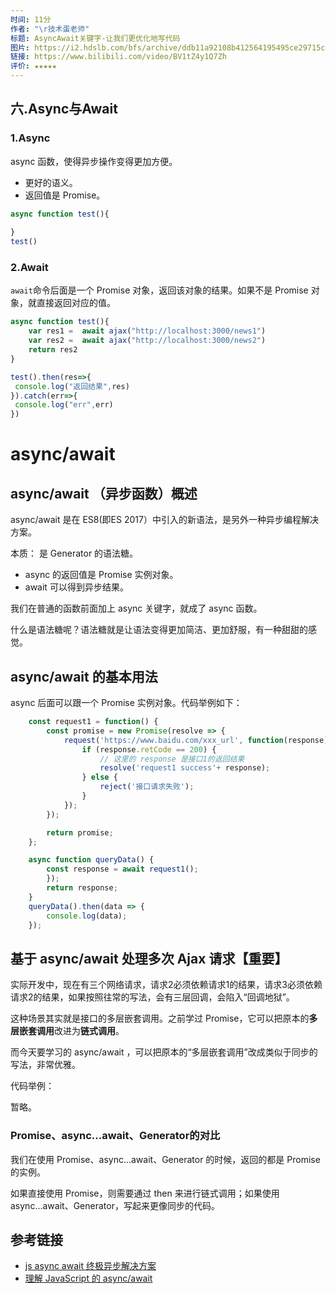 ```yaml
---
时间: 11分
作者: "\r技术蛋老师"
标题: AsyncAwait关键字-让我们更优化地写代码
图片: https://i2.hdslb.com/bfs/archive/ddb11a92108b412564195495ce29715cc6f48891.jpg@480w_300h_1c_!web-space-channel-video.webp
链接: https://www.bilibili.com/video/BV1tZ4y1Q7Zh
评价: ★★★★★
---
```





## 六.Async与Await

### 1.Async

async 函数，使得异步操作变得更加方便。

- 更好的语义。
- 返回值是 Promise。

```javascript
async function test(){
 
}
test()
```

### 2.Await

`await`命令后面是一个 Promise 对象，返回该对象的结果。如果不是 Promise 对象，就直接返回对应的值。

```javascript
async function test(){
    var res1 =  await ajax("http://localhost:3000/news1")
    var res2 =  await ajax("http://localhost:3000/news2")
    return res2
}

test().then(res=>{
 console.log("返回结果",res)
}).catch(err=>{
 console.log("err",err)
})
```


# async/await

## async/await （异步函数）概述

async/await 是在 ES8(即ES 2017）中引入的新语法，是另外一种异步编程解决方案。

本质： 是 Generator 的语法糖。

- async 的返回值是 Promise 实例对象。
- await 可以得到异步结果。

我们在普通的函数前面加上 async 关键字，就成了 async 函数。

什么是语法糖呢？语法糖就是让语法变得更加简洁、更加舒服，有一种甜甜的感觉。

## async/await 的基本用法

async 后面可以跟一个 Promise 实例对象。代码举例如下：

```javascript
    const request1 = function() {
        const promise = new Promise(resolve => {
            request('https://www.baidu.com/xxx_url', function(response) {
                if (response.retCode == 200) {
                    // 这里的 response 是接口1的返回结果
                    resolve('request1 success'+ response);
                } else {
                    reject('接口请求失败');
                }
            });
        });

        return promise;
    };

    async function queryData() {
        const response = await request1();
        });
        return response;
    }
    queryData().then(data => {
        console.log(data);
    });
```

## 基于 async/await 处理多次 Ajax 请求【重要】

实际开发中，现在有三个网络请求，请求2必须依赖请求1的结果，请求3必须依赖请求2的结果，如果按照往常的写法，会有三层回调，会陷入“回调地狱”。

这种场景其实就是接口的多层嵌套调用。之前学过 Promise，它可以把原本的**多层嵌套调用**改进为**链式调用**。

而今天要学习的 async/await ，可以把原本的“多层嵌套调用”改成类似于同步的写法，非常优雅。

代码举例：

暂略。

### Promise、async...await、Generator的对比

我们在使用 Promise、async...await、Generator 的时候，返回的都是 Promise 的实例。

如果直接使用 Promise，则需要通过 then 来进行链式调用；如果使用 async...await、Generator，写起来更像同步的代码。

## 参考链接

- [js async await 终极异步解决方案](https://www.cnblogs.com/CandyManPing/p/9384104.html)
- [理解 JavaScript 的 async/await](https://segmentfault.com/a/1190000007535316)

